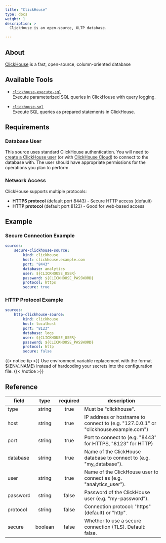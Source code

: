 ```yaml
---
title: "ClickHouse"
type: docs
weight: 1
description: >
  ClickHouse is an open-source, OLTP database.

---
```


## About

[ClickHouse][clickhouse-docs] is a fast, open-source, column-oriented database 

[clickhouse-docs]: https://clickhouse.com/docs

## Available Tools

- [`clickhouse-execute-sql`](../tools/clickhouse/clickhouse-execute-sql.md)  
  Execute parameterized SQL queries in ClickHouse with query logging.

- [`clickhouse-sql`](../tools/clickhouse/clickhouse-sql.md)  
  Execute SQL queries as prepared statements in ClickHouse.


## Requirements

### Database User

This source uses standard ClickHouse authentication. You will need to [create a
ClickHouse user][clickhouse-users] (or with [ClickHouse Cloud][clickhouse-cloud]) to connect to the database with. The user
should have appropriate permissions for the operations you plan to perform.

[clickhouse-cloud]: https://clickhouse.com/docs/getting-started/quick-start/cloud#connect-with-your-app
[clickhouse-users]: https://clickhouse.com/docs/en/sql-reference/statements/create/user

### Network Access

ClickHouse supports multiple protocols:

- **HTTPS protocol** (default port 8443) - Secure HTTP access (default)
- **HTTP protocol** (default port 8123) - Good for web-based access

## Example

### Secure Connection Example

```yaml
sources:
    secure-clickhouse-source:
        kind: clickhouse
        host: clickhouse.example.com
        port: "8443"
        database: analytics
        user: ${CLICKHOUSE_USER}
        password: ${CLICKHOUSE_PASSWORD}
        protocol: https
        secure: true
```

### HTTP Protocol Example

```yaml
sources:
    http-clickhouse-source:
        kind: clickhouse
        host: localhost
        port: "8123"
        database: logs
        user: ${CLICKHOUSE_USER}
        password: ${CLICKHOUSE_PASSWORD}
        protocol: http
        secure: false
```

{{< notice tip >}}
Use environment variable replacement with the format ${ENV_NAME}
instead of hardcoding your secrets into the configuration file.
{{< /notice >}}

## Reference

| **field**   | **type** | **required** | **description**                                                                    |
|-------------|:--------:|:------------:|------------------------------------------------------------------------------------|
| type        |  string  |     true     | Must be "clickhouse".                                                              |
| host        |  string  |     true     | IP address or hostname to connect to (e.g. "127.0.0.1" or "clickhouse.example.com") |
| port        |  string  |     true     | Port to connect to (e.g. "8443" for HTTPS, "8123" for HTTP)                     |
| database    |  string  |     true     | Name of the ClickHouse database to connect to (e.g. "my_database").              |
| user        |  string  |     true     | Name of the ClickHouse user to connect as (e.g. "analytics_user").               |
| password    |  string  |    false     | Password of the ClickHouse user (e.g. "my-password").                             |
| protocol    |  string  |    false     | Connection protocol: "https" (default) or "http".                      |
| secure      |  boolean |    false     | Whether to use a secure connection (TLS). Default: false.                         |
